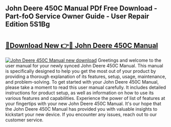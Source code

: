 ## John Deere 450C Manual PDf Free Download - Part-foO Service Owner Guide - User Repair Edition 5S1Bg

# <h2><a href="http://bc15734.oget.top/?id=John+Deere+450C+Manual">🔗Download New 👉🔴 John Deere 450C Manual</a></h2>

[![John Deere 450C Manual new download](https://i.imgur.com/5g1atiW.png)](http://bc15734.oget.top/?id=John+Deere+450C+Manual)
Greetings and welcome to the user manual for your newly synced John Deere 450C Manual. This manual is specifically designed to help you get the most out of your product by providing a thorough explanation of its features, setup, usage, maintenance, and problem-solving. To get started with your John Deere 450C Manual, please take a moment to read this user manual carefully. It includes detailed instructions for product setup, as well as information on how to use its various features and capabilities. Experience the power of list of features at your fingertips with your new John Deere 450C Manual. It's our hope that the John Deere 450C Manual has provided you with valuable insights to kickstart your new device. If you encounter any issues, reach out to our customer service.
